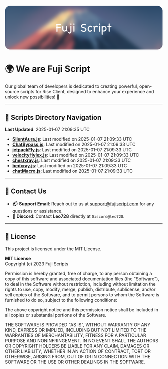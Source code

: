 ![Banner](.github/b.webp)

# 🌍 **We are Fuji Script**

Our global team of developers is dedicated to creating powerful, open-source scripts for Rise Client, designed to enhance your experience and unlock new possibilities! 🌟

---
<!-- SCRIPTS_NAVIGATION_START -->
## 📂 **Scripts Directory Navigation**

**Last Updated**: 2025-01-07 21:09:35 UTC

- **[SilentAura.js](scripts/SilentAura.js)**: Last modified on 2025-01-07 21:09:33 UTC
- **[ChatBypass.js](scripts/ChatBypass.js)**: Last modified on 2025-01-07 21:09:33 UTC
- **[jetpackFly.js](scripts/jetpackFly.js)**: Last modified on 2025-01-07 21:09:33 UTC
- **[velocityHylex.js](scripts/velocityHylex.js)**: Last modified on 2025-01-07 21:09:33 UTC
- **[chestxray.js](scripts/chestxray.js)**: Last modified on 2025-01-07 21:09:33 UTC
- **[bedxray.js](scripts/bedxray.js)**: Last modified on 2025-01-07 21:09:33 UTC
- **[chatMacro.js](scripts/chatMacro.js)**: Last modified on 2025-01-07 21:09:33 UTC

<!-- SCRIPTS_NAVIGATION_END -->

---

## 💬 **Contact Us**  
- 📬 **Support Email**: Reach out to us at [support@fujiscript.com](mailto:support@fujiscript.com) for any questions or assistance.  
- 💬 **Discord**: Contact **Leo728** directly at `Discord@leo728`.

---

## 📜 **License**

This project is licensed under the MIT License.  

**MIT License**  
Copyright (c) 2023 Fuji Scripts  

Permission is hereby granted, free of charge, to any person obtaining a copy of this software and associated documentation files (the "Software"), to deal in the Software without restriction, including without limitation the rights to use, copy, modify, merge, publish, distribute, sublicense, and/or sell copies of the Software, and to permit persons to whom the Software is furnished to do so, subject to the following conditions:  

The above copyright notice and this permission notice shall be included in all copies or substantial portions of the Software.  

THE SOFTWARE IS PROVIDED "AS IS", WITHOUT WARRANTY OF ANY KIND, EXPRESS OR IMPLIED, INCLUDING BUT NOT LIMITED TO THE WARRANTIES OF MERCHANTABILITY, FITNESS FOR A PARTICULAR PURPOSE AND NONINFRINGEMENT. IN NO EVENT SHALL THE AUTHORS OR COPYRIGHT HOLDERS BE LIABLE FOR ANY CLAIM, DAMAGES OR OTHER LIABILITY, WHETHER IN AN ACTION OF CONTRACT, TORT OR OTHERWISE, ARISING FROM, OUT OF OR IN CONNECTION WITH THE SOFTWARE OR THE USE OR OTHER DEALINGS IN THE SOFTWARE.  
